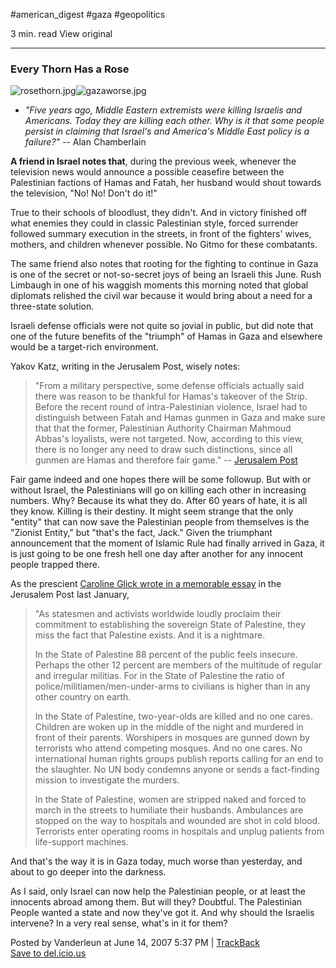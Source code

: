 #american_digest
#gaza #geopolitics 


3 min. read
View original

---

### Every Thorn Has a Rose

![rosethorn.jpg](http://americandigest.org/rosethorn.jpg)![gazaworse.jpg](http://americandigest.org/gazaworse.jpg)

- _"Five years ago, Middle Eastern extremists were killing Israelis and Americans. Today they are killing each other. Why is it that some people persist in claiming that Israel's and America's Middle East policy is a failure?"_ -- Alan Chamberlain

**A friend in Israel notes that**, during the previous week, whenever the television news would announce a possible ceasefire between the Palestinian factions of Hamas and Fatah, her husband would shout towards the television, "No! No! Don't do it!"

True to their schools of bloodlust, they didn't. And in victory finished off what enemies they could in classic Palestinian style, forced surrender followed summary execution in the streets, in front of the fighters' wives, mothers, and children whenever possible. No Gitmo for these combatants.

The same friend also notes that rooting for the fighting to continue in Gaza is one of the secret or not-so-secret joys of being an Israeli this June. Rush Limbaugh in one of his waggish moments this morning noted that global diplomats relished the civil war because it would bring about a need for a three-state solution.

Israeli defense officials were not quite so jovial in public, but did note that one of the future benefits of the "triumph" of Hamas in Gaza and elsewhere would be a target-rich environment.

Yakov Katz, writing in the Jerusalem Post, wisely notes:

> "From a military perspective, some defense officials actually said there was reason to be thankful for Hamas's takeover of the Strip. Before the recent round of intra-Palestinian violence, Israel had to distinguish between Fatah and Hamas gunmen in Gaza and make sure that that the former, Palestinian Authority Chairman Mahmoud Abbas's loyalists, were not targeted. Now, according to this view, there is no longer any need to draw such distinctions, since all gunmen are Hamas and therefore fair game." -- [Jerusalem Post](http://www.jpost.com/servlet/Satellite?cid=1181813036987&pagename=JPost%2FJPArticle%2FShowFull "Israel's options: Disconnect from Gaza or talk to Hamas | Jerusalem Post")

Fair game indeed and one hopes there will be some followup. But with or without Israel, the Palestinians will go on killing each other in increasing numbers. Why? Because its what they do. After 60 years of hate, it is all they know. Killing is their destiny. It might seem strange that the only "entity" that can now save the Palestinian people from themselves is the "Zionist Entity," but "that's the fact, Jack." Given the triumphant announcement that the moment of Islamic Rule had finally arrived in Gaza, it is just going to be one fresh hell one day after another for any innocent people trapped there.

As the prescient [Caroline Glick wrote in a memorable essay](http://www.jpost.com/servlet/Satellite?apage=1&cid=1167467841899&pagename=JPost%2FJPArticle%2FShowFull) in the Jerusalem Post last January,

> "As statesmen and activists worldwide loudly proclaim their commitment to establishing the sovereign State of Palestine, they miss the fact that Palestine exists. And it is a nightmare.
> 
> In the State of Palestine 88 percent of the public feels insecure. Perhaps the other 12 percent are members of the multitude of regular and irregular militias. For in the State of Palestine the ratio of police/militiamen/men-under-arms to civilians is higher than in any other country on earth.
> 
> In the State of Palestine, two-year-olds are killed and no one cares. Children are woken up in the middle of the night and murdered in front of their parents. Worshipers in mosques are gunned down by terrorists who attend competing mosques. And no one cares. No international human rights groups publish reports calling for an end to the slaughter. No UN body condemns anyone or sends a fact-finding mission to investigate the murders.
> 
> In the State of Palestine, women are stripped naked and forced to march in the streets to humiliate their husbands. Ambulances are stopped on the way to hospitals and wounded are shot in cold blood. Terrorists enter operating rooms in hospitals and unplug patients from life-support machines.

And that's the way it is in Gaza today, much worse than yesterday, and about to go deeper into the darkness.

As I said, only Israel can now help the Palestinian people, or at least the innocents abroad among them. But will they? Doubtful. The Palestinian People wanted a state and now they've got it. And why should the Israelis intervene? In a very real sense, what's in it for them?

Posted by Vanderleun at June 14, 2007 5:37 PM | [TrackBack](http://www.americandigest.org/mt/mt-tb.cgi?__mode=view&entry_id=6604)  
[Save to del.icio.us](http://del.icio.us/post?url=http://americandigest.org/mt-archives/006604.php&title=Every%20Thorn%20Has%20a%20Rose)